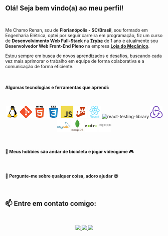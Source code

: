 ## Olá! Seja bem vindo(a) ao meu perfil!

<br>

Me Chamo Renan, sou de **Florianópolis - SC/Brasil**, sou formado em Engenharia Elétrica, optei por seguir carreira em programação, fiz um curso de **Desenvolvimento Web Full-Stack** na [**Trybe**](https://www.betrybe.com/) de 1 ano e atualmente sou **Desenvolvedor Web Front-End Pleno** na empresa [**Loja do Mecânico**](https://www.lojadomecanico.com.br/).

Estou sempre em busca de novos aprendizados e desafios, buscando cada vez mais aprimorar o trabalho em equipe de forma colaborativa e a comunicação de forma eficiente.

<br>

#### Algumas tecnologias e ferramentas que aprendi:

<br>

<p align="center">
  <img src="https://raw.githubusercontent.com/devicons/devicon/master/icons/linux/linux-original.svg" alt="linux" width="40" height="40"/>
  <img src="https://raw.githubusercontent.com/devicons/devicon/master/icons/git/git-original.svg" alt="git" width="40" height="40"/>
  <img src="https://raw.githubusercontent.com/devicons/devicon/master/icons/html5/html5-original-wordmark.svg" alt="html5" width="40" height="40"/> 
  <img src="https://raw.githubusercontent.com/devicons/devicon/master/icons/css3/css3-original-wordmark.svg" alt="css3" width="40" height="40"/> 
  <img src="https://raw.githubusercontent.com/devicons/devicon/master/icons/javascript/javascript-original.svg" alt="javascript" width="40" height="40"/>
  <img src="https://raw.githubusercontent.com/vscode-icons/vscode-icons/master/icons/file_type_jest.svg" alt="jest" width="40" height="40"/>
  <img src="https://raw.githubusercontent.com/devicons/devicon/master/icons/react/react-original-wordmark.svg" alt="react" width="40" height="40"/>
  <img src="https://testing-library.com/img/octopus-128x128.png" alt="react-testing-library" width="40" height="40"/>
  <img src="https://raw.githubusercontent.com/devicons/devicon/master/icons/redux/redux-original.svg" alt="redux" width="40" height="40"/> 
  <img src="https://raw.githubusercontent.com/devicons/devicon/master/icons/mysql/mysql-original-wordmark.svg" alt="mysql" width="40" height="40"/> 
  <img src="https://raw.githubusercontent.com/devicons/devicon/master/icons/mongodb/mongodb-original-wordmark.svg" alt="mongodb" width="40" height="40"/>
  <img src="https://raw.githubusercontent.com/devicons/devicon/master/icons/nodejs/nodejs-original-wordmark.svg" alt="nodejs" width="40" height="40"/> 
  <img src="https://raw.githubusercontent.com/devicons/devicon/master/icons/express/express-original-wordmark.svg" alt="express" width="40" height="40"/> 
</p>

<br>

<!-- #### 🌱 Estou aprendendo no momento:

<br>

<p align="center">

</p> -->


<!-- #### 🔭 Atualmente estou trabalhando no projeto [***Trybeer***](https://github.com/renanhcunha/TryBeer)
<br> -->

#### :bicyclist: Meus hobbies são andar de bicicleta e jogar videogame :video_game:
<br>

#### 💬 Pergunte-me sobre qualquer coisa, adoro ajudar :wink:  

<br>

## 📫 Entre em contato comigo:

<br>

<p align="center">
  <a target="_blank" href="https://renanhcunha.github.io/">
    <img src="https://img.shields.io/badge/-Portfolio-FF4088?style=for-the-badge&logo=Hugo&logoColor=white"></img>
  </a>	
  <a target="_blank" href="https://www.linkedin.com/in/renanhcunha">
    <img src="https://img.shields.io/badge/-LinkedIn-0077B5?style=for-the-badge&logo=Linkedin&logoColor=white"></img>
  </a>
  <a target="_blank" href="mailto:renan2610@gmail.com">
    <img src="https://img.shields.io/badge/-Gmail-D14836?style=for-the-badge&logo=Gmail&logoColor=white"></img>
  </a>
</p>       
  
